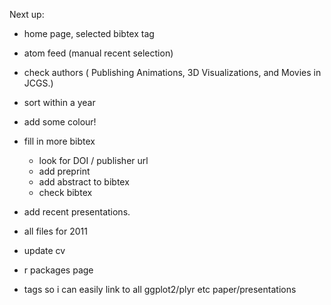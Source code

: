 Next up:

* home page, selected bibtex tag
* atom feed (manual recent selection)
* check authors ( Publishing Animations, 3D Visualizations, and Movies in JCGS.)
* sort within a year
* add some colour!

* fill in more bibtex
  * look for DOI / publisher url
  * add preprint
  * add abstract to bibtex
  * check bibtex
  
* add recent presentations.
* all files for 2011

* update cv

* r packages page

* tags so i can easily link to all ggplot2/plyr etc paper/presentations